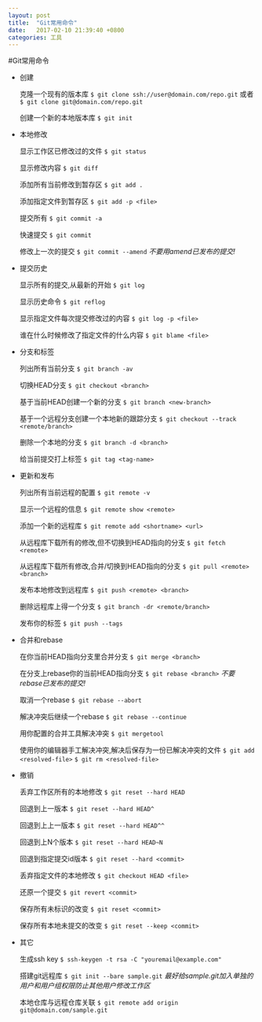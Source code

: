 ```yaml
---
layout: post
title:  "Git常用命令"
date:   2017-02-10 21:39:40 +0800
categories: 工具
---
```

#Git常用命令

* 创建

    克隆一个现有的版本库 `$ git clone ssh://user@domain.com/repo.git` 或者 `$ git clone git@domain.com/repo.git`

    创建一个新的本地版本库 `$ git init`

* 本地修改

    显示工作区已修改过的文件 `$ git status`

    显示修改内容 `$ git diff`

    添加所有当前修改到暂存区 `$ git add .`

    添加指定文件到暂存区 `$ git add -p <file>`

    提交所有 `$ git commit -a`

    快速提交 `$ git commit`

    修改上一次的提交 `$ git commit --amend` _不要用amend已发布的提交!_

* 提交历史

    显示所有的提交,从最新的开始 `$ git log`

    显示历史命令 `$ git reflog`

    显示指定文件每次提交修改过的内容 `$ git log -p <file>`

    谁在什么时候修改了指定文件的什么内容 `$ git blame <file>`

* 分支和标签

    列出所有当前分支 `$ git branch -av`

    切换HEAD分支 `$ git checkout <branch>`

    基于当前HEAD创建一个新的分支 `$ git branch <new-branch>`

    基于一个远程分支创建一个本地新的跟踪分支 `$ git checkout --track <remote/branch>`

    删除一个本地的分支 `$ git branch -d <branch>`

    给当前提交打上标签 `$ git tag <tag-name>`

* 更新和发布

    列出所有当前远程的配置 `$ git remote -v`

    显示一个远程的信息 `$ git remote show <remote>`

    添加一个新的远程库 `$ git remote add <shortname> <url>`

    从远程库下载所有的修改,但不切换到HEAD指向的分支 `$ git fetch <remote>`

    从远程库下载所有修改,合并/切换到HEAD指向的分支 `$ git pull <remote> <branch>`

    发布本地修改到远程库 `$ git push <remote> <branch>`

    删除远程库上得一个分支 `$ git branch -dr <remote/branch>`

    发布你的标签 `$ git push --tags`

* 合并和rebase

    在你当前HEAD指向分支里合并分支 `$ git merge <branch>`

    在分支上rebase你的当前HEAD指向分支 `$ git rebase <branch>` _不要rebase已发布的提交!_

    取消一个rebase `$ git rebase --abort`

    解决冲突后继续一个rebase `$ git rebase --continue`

    用你配置的合并工具解决冲突 `$ git mergetool`

    使用你的编辑器手工解决冲突,解决后保存为一份已解决冲突的文件 `$ git add <resolved-file>` `$ git rm <resolved-file>`

* 撤销

    丢弃工作区所有的本地修改 `$ git reset --hard HEAD`

    回退到上一版本 `$ git reset --hard HEAD^`

    回退到上上一版本 `$ git reset --hard HEAD^^`

    回退到上N个版本 `$ git reset --hard HEAD~N`

    回退到指定提交id版本 `$ git reset --hard <commit>`

    丢弃指定文件的本地修改 `$ git checkout HEAD <file>`

    还原一个提交 `$ git revert <commit>`

    保存所有未标识的改变 `$ git reset <commit>`

    保存所有本地未提交的改变 `$ git reset --keep <commit>`

* 其它

    生成ssh key `$ ssh-keygen -t rsa -C "youremail@example.com"`

    搭建git远程库 `$ git init --bare sample.git` _最好给sample.git加入单独的用户和用户组权限防止其他用户修改工作区_

    本地仓库与远程仓库关联 `$ git remote add origin git@domain.com/sample.git`
